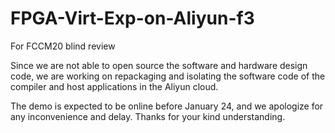 # FPGA-Virt-Exp-on-Aliyun-f3
For FCCM20 blind review

Since we are not able to open source the software and hardware design code, we are working on repackaging and isolating the software code of the compiler and host applications in the Aliyun cloud. 

The demo is expected to be online before January 24, and we apologize for any inconvenience and delay. Thanks for your kind understanding.
